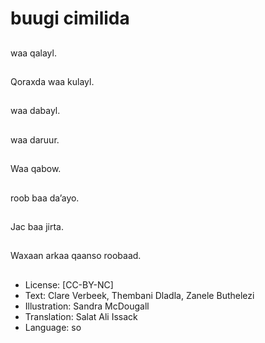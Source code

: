 # buugi cimilida

##
waa qalayl.

##
Qoraxda waa kulayl.

##
waa dabayl.

##
waa daruur.

##
Waa qabow.

##
roob baa da’ayo.

##
Jac baa jirta.

##
Waxaan arkaa qaanso roobaad.

##
* License: [CC-BY-NC]
* Text: Clare Verbeek, Thembani Dladla, Zanele Buthelezi
* Illustration: Sandra McDougall
* Translation: Salat Ali Issack
* Language: so
